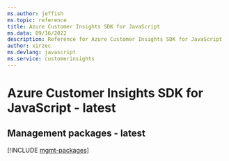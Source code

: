```yaml
---
ms.author: jeffish
ms.topic: reference
title: Azure Customer Insights SDK for JavaScript
ms.data: 09/16/2022
description: Reference for Azure Customer Insights SDK for JavaScript
author: xirzec
ms.devlang: javascript
ms.service: customerinsights
---
```

# Azure Customer Insights SDK for JavaScript - latest

## Management packages - latest
[!INCLUDE [mgmt-packages](customer-insights-mgmt-index.md)]